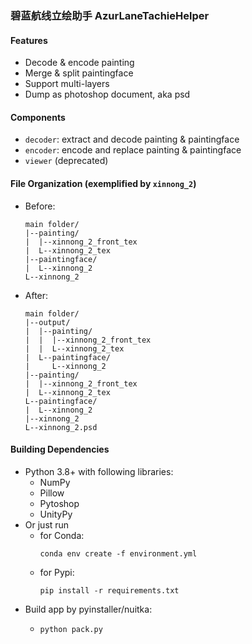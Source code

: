 ### 碧蓝航线立绘助手 AzurLaneTachieHelper

#### Features

- Decode & encode painting
- Merge & split paintingface 
- Support multi-layers
- Dump as photoshop document, aka psd

#### Components

- `decoder`: extract and decode painting & paintingface
- `encoder`: encode and replace painting & paintingface
- `viewer` (deprecated)

#### File Organization (exemplified by `xinnong_2`)

- Before:
  ```
  main folder/
  |--painting/
  |  |--xinnong_2_front_tex
  |  L--xinnong_2_tex
  |--paintingface/
  |  L--xinnong_2
  L--xinnong_2
  ```
- After:
  ```
  main folder/
  |--output/
  |  |--painting/
  |  |  |--xinnong_2_front_tex
  |  |  L--xinnong_2_tex
  |  L--paintingface/
  |     L--xinnong_2
  |--painting/
  |  |--xinnong_2_front_tex
  |  L--xinnong_2_tex
  L--paintingface/
  |  L--xinnong_2
  |--xinnong_2
  L--xinnong_2.psd
  ```

#### Building Dependencies

- Python 3.8+ with following libraries:
  - NumPy
  - Pillow
  - Pytoshop
  - UnityPy
- Or just run
  - for Conda:
    ```shell
    conda env create -f environment.yml
    ```
  - for Pypi:
    ```shell
    pip install -r requirements.txt
    ```
- Build app by pyinstaller/nuitka:
  - ```shell
    python pack.py
    ```
